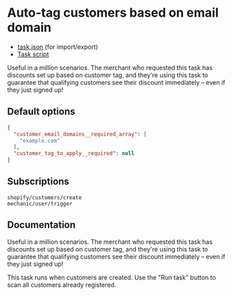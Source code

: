 # Auto-tag customers based on email domain

* [task.json](../../tasks/auto-tag-customers-by-email-domain.json) (for import/export)
* [Task script](./script.liquid)

Useful in a million scenarios. The merchant who requested this task has discounts set up based on customer tag, and they're using this task to guarantee that qualifying customers see their discount immediately – even if they just signed up!

## Default options

```json
{
  "customer_email_domains__required_array": [
    "example.com"
  ],
  "customer_tag_to_apply__required": null
}
```

## Subscriptions

```liquid
shopify/customers/create
mechanic/user/trigger
```

## Documentation

Useful in a million scenarios. The merchant who requested this task has discounts set up based on customer tag, and they're using this task to guarantee that qualifying customers see their discount immediately – even if they just signed up!

This task runs when customers are created. Use the "Run task" button to scan all customers already registered.
